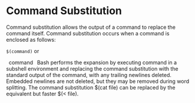 # Command Substitution
Command substitution allows the output of a command to replace the command itself. Command substitution occurs when a command is enclosed as follows:

`$(command)`
or

` `command` `
Bash performs the expansion by executing command in a subshell environment and replacing the command substitution with the standard output of the command, with any trailing newlines deleted. Embedded newlines are not deleted, but they may be removed during word splitting. The command substitution $(cat file) can be replaced by the equivalent but faster $(< file).